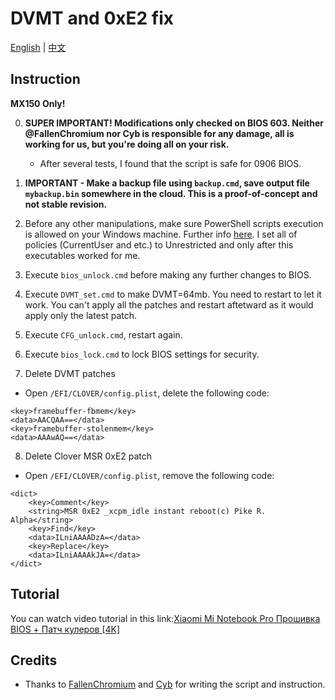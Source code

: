# DVMT and 0xE2 fix

[English](README.md) | [中文](README_CN.md)

## Instruction

<b>MX150 Only!</b>

0. <b>SUPER IMPORTANT! Modifications only checked on BIOS 603. Neither @FallenChromium nor Cyb is responsible for any damage, all is working for us, but you're doing all on your risk.</b>
    - After several tests, I found that the script is safe for 0906 BIOS.

1. <b>IMPORTANT - Make a backup file using `backup.cmd`, save output file `mybackup.bin` somewhere in the cloud. This is a proof-of-concept and not stable revision.</b>

2. Before any other manipulations, make sure PowerShell scripts execution is allowed on your Windows machine. Further info [here](https://docs.microsoft.com/en-us/powershell/module/microsoft.powershell.security/set-executionpolicy?view=powershell-6). I set all of policies (CurrentUser and etc.) to Unrestricted and only after this executables worked for me.

3. Execute `bios_unlock.cmd` before making any further changes to BIOS.

4. Execute `DVMT_set.cmd` to make DVMT=64mb. You need to restart to let it work. You can't apply all the patches and restart aftetward as it would apply only the latest patch.

5. Execute `CFG_unlock.cmd`, restart again. 

6. Execute `bios_lock.cmd` to lock BIOS settings for security.

7. Delete DVMT patches

- Open `/EFI/CLOVER/config.plist`, delete the following code:
```
<key>framebuffer-fbmem</key>
<data>AACQAA==</data>
<key>framebuffer-stolenmem</key>
<data>AAAwAQ==</data>
```

8. Delete Clover MSR 0xE2 patch

- Open `/EFI/CLOVER/config.plist`, remove the following code:
```
<dict>
    <key>Comment</key>
    <string>MSR 0xE2 _xcpm_idle instant reboot(c) Pike R. Alpha</string>
    <key>Find</key>
    <data>ILniAAAADzA=</data>
    <key>Replace</key>
    <data>ILniAAAAkJA=</data>
</dict>
```


## Tutorial

You can watch video tutorial in this link:[Xiaomi Mi Notebook Pro Прошивка BIOS + Патч кулеров [4K]](https://www.youtube.com/watch?v=he4QNY2slE0&feature=youtu.be)


## Credits

- Thanks to [FallenChromium](https://github.com/FallenChromium) and [Cyb](http://4pda.ru/forum/index.php?showuser=914121) for writing the script and instruction.
